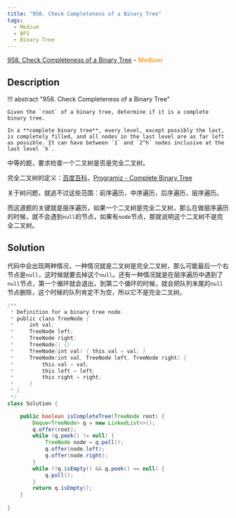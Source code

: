 ```yaml
---
title: "958. Check Completeness of a Binary Tree"
tags:
  - Medium
  - BFS
  - Binary Tree
---
```


[958. Check Completeness of a Binary Tree](https://leetcode.com/problems/check-completeness-of-a-binary-tree/) - <span style="color: #f7a43e; font-weight: bold">Medium</span>

## Description

!!! abstract "958. Check Completeness of a Binary Tree"

    Given the `root` of a binary tree, determine if it is a complete binary tree.

    In a **complete binary tree**, every level, except possibly the last, is completely filled, and all nodes in the last level are as far left as possible. It can have between `1` and `2^h` nodes inclusive at the last level `h`.

中等的题，要求检查一个二叉树是否是完全二叉树。

完全二叉树的定义：[百度百科](https://baike.baidu.com/item/完全二叉树/7773232)，[Programiz - Complete Binary Tree](https://www.programiz.com/dsa/complete-binary-tree)

关于树问题，就逃不过这些范围：前序遍历，中序遍历，后序遍历，层序遍历。

而这道题的关键就是层序遍历，如果一个二叉树是完全二叉树，那么在做层序遍历的时候，就不会遇到`null`的节点，如果有`node`节点，那就说明这个二叉树不是完全二叉树。

## Solution

代码中会出现两种情况，一种情况就是二叉树是完全二叉树，那么可能最后一个右节点是`null`，这时候就要去掉这个`null`。还有一种情况就是在层序遍历中遇到了`null`节点，第一个循环就会退出，到第二个循环的时候，就会把队列末尾的`null`节点删除，这个时候的队列肯定不为空，所以它不是完全二叉树。

```java
/**
 * Definition for a binary tree node.
 * public class TreeNode {
 *     int val;
 *     TreeNode left;
 *     TreeNode right;
 *     TreeNode() {}
 *     TreeNode(int val) { this.val = val; }
 *     TreeNode(int val, TreeNode left, TreeNode right) {
 *         this.val = val;
 *         this.left = left;
 *         this.right = right;
 *     }
 * }
 */
class Solution {

    public boolean isCompleteTree(TreeNode root) {
        Deque<TreeNode> q = new LinkedList<>();
        q.offer(root);
        while (q.peek() != null) {
            TreeNode node = q.poll();
            q.offer(node.left);
            q.offer(node.right);
        }
        while (!q.isEmpty() && q.peek() == null) {
            q.poll();
        }
        return q.isEmpty();
    }
        
}
```